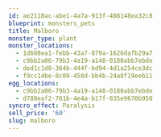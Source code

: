```yaml
---
id: ae2118ac-abe1-4a7a-913f-408148ea32c8
blueprint: monsters_pets
title: Malboro
monster_type: plant
monster_locations:
  - 1d688ea1-febb-43a7-879a-1626dafb29a7
  - c9bb2a06-79b3-4a19-a148-0180abb7ebde
  - ded1c1d8-364b-444f-bd94-4d1a254ce3dc
  - f9cc14be-8c08-458d-bb4b-24a8f19eeb11
egg_locations:
  - c9bb2a06-79b3-4a19-a148-0180abb7ebde
  - d788eaf2-761b-4e4a-b17f-035e9670b950
syncro_effect: Paralysis
sell_price: '60'
slug: malboro
---
```

